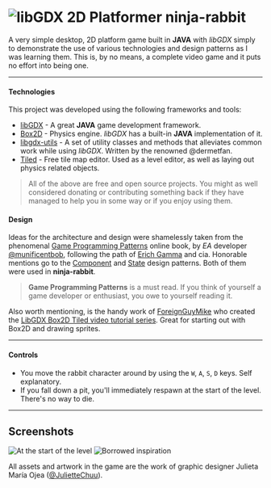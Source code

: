 ![libGDX 2D Platformer](https://db.tt/ogB3znYV "rabbit")  ninja-rabbit
==========

A very simple desktop, 2D platform game built in **JAVA** with _libGDX_ simply to demonstrate the use of various technologies and design patterns as I was learning them. This is, by no means, a complete video game and it puts no effort into being one. 

----------


#### Technologies
This project was developed using the following frameworks and tools:

 - [libGDX](http://libgdx.badlogicgames.com/) - A great **JAVA** game development framework.
 - [Box2D](http://box2d.org/) - Physics engine. _libGDX_ has a built-in **JAVA** implementation of it.
 - [libgdx-utils](https://bitbucket.org/dermetfan/libgdx-utils/wiki/Home) - A set of utility classes and methods that alleviates common work while using _libGDX_. Written by the renowned @dermetfan.
 - [Tiled](http://www.mapeditor.org) - Free tile map editor. Used as a level editor, as well as laying out physics related objects.

> All of the above are free and open source projects. You might as well considered donating or contributing something back if they have managed to help you in some way or if you enjoy using them.

#### Design
Ideas for the architecture and design were shamelessly taken from the phenomenal [Game Programming Patterns](http://gameprogrammingpatterns.com) online book, by _EA_ developer [@munificentbob](https://twitter.com/intent/user?screen_name=munificentbob), following the path of [Erich Gamma](http://https://en.wikipedia.org/wiki/Erich_Gamma) and cia. Honorable mentions go to the [Component](http://gameprogrammingpatterns.com/component.html) and [State](http://gameprogrammingpatterns.com/state.html) design patterns. Both of them were used in **ninja-rabbit**.

> **Game Programming Patterns** is a must read. If you think of yourself a game developer or enthusiast, you owe to yourself reading it.

Also worth mentioning, is the handy work of [ForeignGuyMike](http://neetlife2.blogspot.com.ar/) who created the [LibGDX Box2D Tiled video tutorial series](http://youtu.be/85A1w1iD2oA?list=PL-2t7SM0vDfdYJ5Pq9vxeivblbZuFvGJK). Great for starting out with Box2D and drawing sprites.

----------

#### Controls


* You move the rabbit character around by using the `W`, `A`, `S`, `D` keys. Self explanatory.
* If you fall down a pit, you'll immediately respawn at the start of the level. There's no way to die. 

------

Screenshots
-----------
![At the start of the level](https://db.tt/Vmbu097w "Screenshot")
![Borrowed inspiration](https://db.tt/X8zrWwCw "Screenshot 2")

All assets and artwork in the game are the work of graphic designer Julieta María Ojea ([@JulietteChuu](https://twitter.com/JulietteChuu)).
